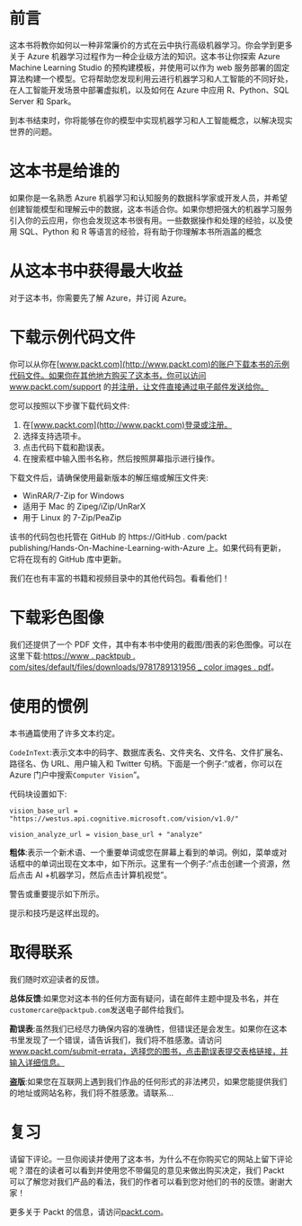     

# 前言

这本书将教你如何以一种非常廉价的方式在云中执行高级机器学习。你会学到更多关于 Azure 机器学习过程作为一种企业级方法的知识。这本书让你探索 Azure Machine Learning Studio 的预构建模板，并使用可以作为 web 服务部署的固定算法构建一个模型。它将帮助您发现利用云进行机器学习和人工智能的不同好处，在人工智能开发场景中部署虚拟机，以及如何在 Azure 中应用 R、Python、SQL Server 和 Spark。

到本书结束时，你将能够在你的模型中实现机器学习和人工智能概念，以解决现实世界的问题。

# 这本书是给谁的

如果你是一名熟悉 Azure 机器学习和认知服务的数据科学家或开发人员，并希望创建智能模型和理解云中的数据，这本书适合你。如果你想把强大的机器学习服务引入你的云应用，你也会发现这本书很有用。一些数据操作和处理的经验，以及使用 SQL、Python 和 R 等语言的经验，将有助于你理解本书所涵盖的概念

# 从这本书中获得最大收益

对于这本书，你需要先了解 Azure，并订阅 Azure。

# 下载示例代码文件

你可以从你在[www.packt.com](http://www.packt.com)的账户下载本书的示例代码文件。如果你在其他地方购买了这本书，你可以访问 www.packt.com/support 的[并注册，让文件直接通过电子邮件发送给你。](http://www.packt.com/support)

您可以按照以下步骤下载代码文件:

1.  在[www.packt.com](http://www.packt.com)登录或注册。
2.  选择支持选项卡。
3.  点击代码下载和勘误表。
4.  在搜索框中输入图书名称，然后按照屏幕指示进行操作。

下载文件后，请确保使用最新版本的解压缩或解压文件夹:

*   WinRAR/7-Zip for Windows
*   适用于 Mac 的 Zipeg/iZip/UnRarX
*   用于 Linux 的 7-Zip/PeaZip

该书的代码包也托管在 GitHub 的 https://GitHub . com/packt publishing/Hands-On-Machine-Learning-with-Azure 上。如果代码有更新，它将在现有的 GitHub 库中更新。

我们在也有丰富的书籍和视频目录中的其他代码包。看看他们！

# 下载彩色图像

我们还提供了一个 PDF 文件，其中有本书中使用的截图/图表的彩色图像。可以在这里下载:[https://www . packtpub . com/sites/default/files/downloads/9781789131956 _ color images . pdf](_ColorImages.pdf)。

# 使用的惯例

本书通篇使用了许多文本约定。

`CodeInText`:表示文本中的码字、数据库表名、文件夹名、文件名、文件扩展名、路径名、伪 URL、用户输入和 Twitter 句柄。下面是一个例子:“或者，你可以在 Azure 门户中搜索`Computer Vision`”。

代码块设置如下:

```
vision_base_url = "https://westus.api.cognitive.microsoft.com/vision/v1.0/"

vision_analyze_url = vision_base_url + "analyze"
```

**粗体**:表示一个新术语、一个重要单词或您在屏幕上看到的单词。例如，菜单或对话框中的单词出现在文本中，如下所示。这里有一个例子:“点击创建一个资源，然后点击 AI +机器学习，然后点击计算机视觉”。

警告或重要提示如下所示。

提示和技巧是这样出现的。

# 取得联系

我们随时欢迎读者的反馈。

**总体反馈**:如果您对这本书的任何方面有疑问，请在邮件主题中提及书名，并在`customercare@packtpub.com`发送电子邮件给我们。

**勘误表**:虽然我们已经尽力确保内容的准确性，但错误还是会发生。如果你在这本书里发现了一个错误，请告诉我们，我们将不胜感激。请访问 www.packt.com/submit-errata，选择您的图书，点击勘误表提交表格链接，并输入详细信息。

**盗版**:如果您在互联网上遇到我们作品的任何形式的非法拷贝，如果您能提供我们的地址或网站名称，我们将不胜感激。请联系...

# 复习

请留下评论。一旦你阅读并使用了这本书，为什么不在你购买它的网站上留下评论呢？潜在的读者可以看到并使用您不带偏见的意见来做出购买决定，我们 Packt 可以了解您对我们产品的看法，我们的作者可以看到您对他们的书的反馈。谢谢大家！

更多关于 Packt 的信息，请访问[packt.com](http://www.packt.com/)。